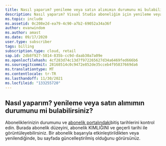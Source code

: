 ```yaml
---
title: Nasıl yaparım? yenileme veya satın alımımın durumunu mi bulabilirsiniz?
description: Nasıl yaparım? Visual Studio aboneliğim için yenileme veya satın alma durumunu mi bulabilirsiniz?
ms.topic: include
ms.assetid: 0c208e2d-ea79-4c90-a7b2-69052a34a36f
author: evanwindom
ms.author: amast
ms.date: 09/17/2020
user.type: subscriber
tags: billing
subscription.type: cloud, retail
sap.id: 2db8f927-5814-835b-cc9d-daab30a7a09e
ms.openlocfilehash: 4cf283d74c13d7f972265627d34a6469fed666b6
ms.sourcegitcommit: 28168514c0c9472e852de35cceb4f95837669da6
ms.translationtype: MT
ms.contentlocale: tr-TR
ms.lasthandoff: 11/30/2021
ms.locfileid: "133255720"
---
```

## <a name="how-do-i-find-the-status-of-my-renewal-or-purchase"></a>Nasıl yaparım? yenileme veya satın alımımın durumunu mi bulabilirsiniz?

Aboneliklerinizin durumunu ve [abonelik portalındaki](https://my.visualstudio.com/subscriptions)bitiş tarihlerini kontrol edin. Burada abonelik düzeyini, abonelik KIMLIĞINI ve geçerli tarihi ile görüntüleyebilirsiniz. Bir abonelik başarıyla etkinleştirildikten veya yenilendiğinde, bu sayfada güncelleştirilmiş olduğunu görürsünüz. 
